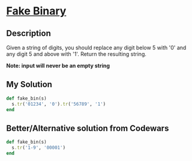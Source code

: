 # [Fake Binary](https://www.codewars.com/kata/57eae65a4321032ce000002d)

## Description
Given a string of digits, you should replace any digit below 5 with '0' and any digit 5 and above with '1'. Return the 
resulting string.

**Note: input will never be an empty string**

## My Solution
```ruby
def fake_bin(s)
  s.tr('01234', '0').tr('56789', '1')
end
```

## Better/Alternative solution from Codewars
```ruby
def fake_bin(s)
  s.tr('1-9', '00001')
end
```
